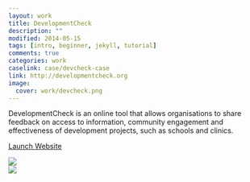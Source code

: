 ```yaml
---
layout: work
title: DevelopmentCheck
description: ""
modified: 2014-05-15
tags: [intro, beginner, jekyll, tutorial]
comments: true
categories: work
caselink: case/devcheck-case
link: http://developmentcheck.org  
image:
  cover: work/devcheck.png
---
```


<div class="layout work-description">
<p>DevelopmentCheck is an online tool that allows organisations to share feedback on access to information, community engagement and effectiveness of development projects, such as schools and clinics.</p>

<a href="{{ page.link }}" target="_blank" class="button work-btn launch-btn"><span class="see-work"> Launch Website</span><span class="progress"></span></a>
</div>
<div class="screenshot-wrapper">
<div class="layout inner-screenshot">
<div class="screenshot">
<img src="{{ site.url }}/images/work/devcheck/devcheckimg1.png"/> 
</div>
<div class="screenshot">
<img src="{{ site.url }}/images/work/devcheck/devcheckimg2.png"/> 
</div>
</div>
</div>

<!--
## What They said

> Lorem ipsum dolor sit amet, consectetur adipisicing elit, sed do eiusmod tempor incididunt ut labore et dolore magna aliqua. Ut enim ad minim veniam, quis nostrud exercitation ullamco laboris nisi ut aliquip ex ea commodo consequat.


<div class="screenshot-wrapper">
<div class="layout inner-screenshot">
<div class="screenshot">
<img src="{{ site.url }}/images/work/fightvaw/fightvawimg-3.png"/> 
</div>
<div class="screenshot">
<img src="{{ site.url }}/images/work/fightvaw/fightvawimg-4.png"/> 
</div>
</div>
</div>
-->

